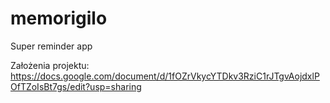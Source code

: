 # memorigilo
Super reminder app

Założenia projektu:
https://docs.google.com/document/d/1fOZrVkycYTDkv3RziC1rJTgvAojdxlPOfTZoIsBt7gs/edit?usp=sharing
